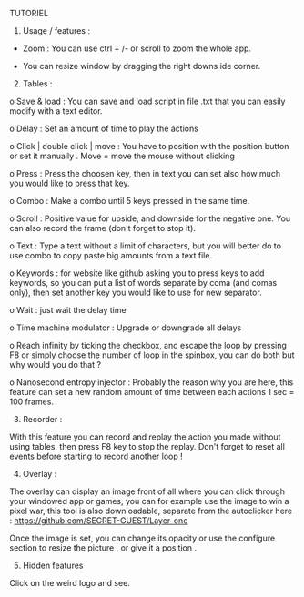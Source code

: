 TUTORIEL


1. Usage / features : 

- Zoom : You can use ctrl + /- or scroll to zoom the whole app.

- You can resize window by dragging the right downs ide corner.




2. Tables :

o Save & load : You can save and load script in file .txt that you can easily modify with a text editor.

o Delay : Set an amount of time to play the actions

o  Click | double click | move : You have to position with the position button or set it manually . Move = move the mouse without clicking
 
o  Press : Press the choosen key, then in text you can set also how much you would like to press that key.
 
o  Combo : Make a combo until 5 keys pressed in the same time.
 
o  Scroll : Positive value for upside, and downside for the negative one. You can also record the frame (don't forget to stop it).

o  Text : Type a text without a limit of characters, but you will better do to use combo to copy paste big amounts from a text file.
 
o  Keywords : for website like github asking you to press keys to add keywords, so you can put a list of words separate by coma (and comas only), then set another key you would like to use for new separator.

o  Wait : just wait the delay time

o 	Time machine modulator : Upgrade or downgrade all delays

o Reach infinity by ticking the checkbox, and escape the loop by pressing F8 or simply choose the number of loop in the spinbox, you can do both but why would you do that ? 

o 	Nanosecond entropy injector : Probably the reason why you are here, this feature can set a new random amount of time between each actions 1 sec = 100 frames.




3. Recorder :

With this feature you can record and replay the action you made without using tables, then press F8 key to stop the replay. Don't forget to reset all events before starting to record another loop ! 



4. Overlay :

The overlay can display an image front of all where you can click through your windowed app or games, you can for example use the image to win a pixel war, this tool is also downloadable, separate from the autoclicker here : https://github.com/SECRET-GUEST/Layer-one

Once the image is set, you can change its opacity or use the configure section to resize the picture , or give it a position .


5. Hidden features

Click on the weird logo and see.


